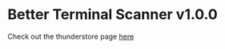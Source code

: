 # Better Terminal Scanner v1.0.0  
Check out the thunderstore page [here](https://thunderstore.io/c/lethal-company/p/WalvisChris/Better_Terminal_Scanner/)